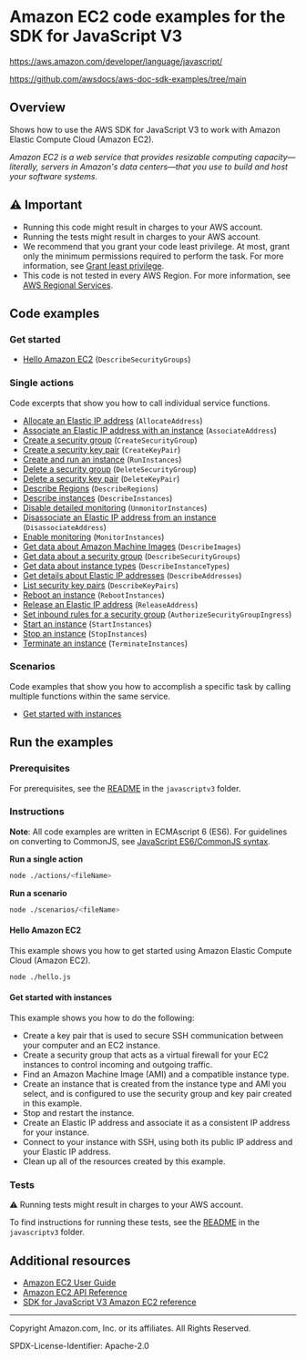 <!--Generated by WRITEME on 2023-02-15 23:39:07.000519 (UTC)-->
# Amazon EC2 code examples for the SDK for JavaScript V3

https://aws.amazon.com/developer/language/javascript/

https://github.com/awsdocs/aws-doc-sdk-examples/tree/main

## Overview

Shows how to use the AWS SDK for JavaScript V3 to work with Amazon Elastic Compute Cloud (Amazon EC2).

<!--custom.overview.start-->
<!--custom.overview.end-->

*Amazon EC2 is a web service that provides resizable computing capacity—literally, servers in Amazon's data centers—that you use to build and host your software systems.*

## ⚠ Important

* Running this code might result in charges to your AWS account.
* Running the tests might result in charges to your AWS account.
* We recommend that you grant your code least privilege. At most, grant only the minimum permissions required to perform the task. For more information, see [Grant least privilege](https://docs.aws.amazon.com/IAM/latest/UserGuide/best-practices.html#grant-least-privilege).
* This code is not tested in every AWS Region. For more information, see [AWS Regional Services](https://aws.amazon.com/about-aws/global-infrastructure/regional-product-services).

<!--custom.important.start-->
<!--custom.important.end-->

## Code examples

### Get started

* [Hello Amazon EC2](hello.js#L8) (`DescribeSecurityGroups`)

### Single actions

Code excerpts that show you how to call individual service functions.

* [Allocate an Elastic IP address](actions/allocate-address.js#L8) (`AllocateAddress`)
* [Associate an Elastic IP address with an instance](actions/associate-address.js#L8) (`AssociateAddress`)
* [Create a security group](actions/create-security-group.js#L8) (`CreateSecurityGroup`)
* [Create a security key pair](actions/create-key-pair.js#L8) (`CreateKeyPair`)
* [Create and run an instance](actions/run-instances.js#L8) (`RunInstances`)
* [Delete a security group](actions/delete-security-group.js#L8) (`DeleteSecurityGroup`)
* [Delete a security key pair](actions/delete-key-pair.js#L8) (`DeleteKeyPair`)
* [Describe Regions](actions/describe-regions.js#L8) (`DescribeRegions`)
* [Describe instances](actions/describe-instances.js#L8) (`DescribeInstances`)
* [Disable detailed monitoring](actions/unmonitor-instances.js#L8) (`UnmonitorInstances`)
* [Disassociate an Elastic IP address from an instance](actions/disassociate-address.js#L8) (`DisassociateAddress`)
* [Enable monitoring](actions/monitor-instances.js#L8) (`MonitorInstances`)
* [Get data about Amazon Machine Images](actions/describe-images.js#L8) (`DescribeImages`)
* [Get data about a security group](actions/describe-security-groups.js#L8) (`DescribeSecurityGroups`)
* [Get data about instance types](actions/describe-instance-types.js#L8) (`DescribeInstanceTypes`)
* [Get details about Elastic IP addresses](actions/describe-addresses.js#L8) (`DescribeAddresses`)
* [List security key pairs](actions/describe-key-pairs.js#L8) (`DescribeKeyPairs`)
* [Reboot an instance](actions/reboot-instances.js#L8) (`RebootInstances`)
* [Release an Elastic IP address](actions/release-address.js#L8) (`ReleaseAddress`)
* [Set inbound rules for a security group](actions/authorize-security-group-ingress.js#L8) (`AuthorizeSecurityGroupIngress`)
* [Start an instance](actions/start-instances.js#L8) (`StartInstances`)
* [Stop an instance](actions/stop-instances.js#L8) (`StopInstances`)
* [Terminate an instance](actions/terminate-instances.js#L8) (`TerminateInstances`)

### Scenarios

Code examples that show you how to accomplish a specific task by calling multiple
functions within the same service.

* [Get started with instances](scenarios/basic.js) 

## Run the examples

### Prerequisites

For prerequisites, see the [README](../../README.md#Prerequisites) in the `javascriptv3` folder.

<!--custom.prerequisites.start-->
<!--custom.prerequisites.end-->

### Instructions

**Note**: All code examples are written in ECMAscript 6 (ES6). For guidelines on converting to CommonJS, see
[JavaScript ES6/CommonJS syntax](https://docs.aws.amazon.com/sdk-for-javascript/v3/developer-guide/sdk-examples-javascript-syntax.html).

**Run a single action**

```bash
node ./actions/<fileName>
```

**Run a scenario**

```bash
node ./scenarios/<fileName>
```

<!--custom.instructions.start-->
<!--custom.instructions.end-->

#### Hello Amazon EC2

This example shows you how to get started using Amazon Elastic Compute Cloud (Amazon EC2).

```bash
node ./hello.js
```

#### Get started with instances

This example shows you how to do the following:

* Create a key pair that is used to secure SSH communication between your computer and an EC2 instance.
* Create a security group that acts as a virtual firewall for your EC2 instances to control incoming and outgoing traffic.
* Find an Amazon Machine Image (AMI) and a compatible instance type.
* Create an instance that is created from the instance type and AMI you select, and is configured to use the security group and key pair created in this example.
* Stop and restart the instance.
* Create an Elastic IP address and associate it as a consistent IP address for your instance.
* Connect to your instance with SSH, using both its public IP address and your Elastic IP address.
* Clean up all of the resources created by this example.

<!--custom.scenarios.ec2_Scenario_GetStartedInstances.start-->
<!--custom.scenarios.ec2_Scenario_GetStartedInstances.end-->

### Tests

⚠ Running tests might result in charges to your AWS account.

To find instructions for running these tests, see the [README](../../README.md#Tests)
in the `javascriptv3` folder.

<!--custom.tests.start-->
<!--custom.tests.end-->

## Additional resources

* [Amazon EC2 User Guide](https://docs.aws.amazon.com/AWSEC2/latest/UserGuide/concepts.html)
* [Amazon EC2 API Reference](https://docs.aws.amazon.com/AWSEC2/latest/APIReference/Welcome.html)
* [SDK for JavaScript V3 Amazon EC2 reference](https://docs.aws.amazon.com/AWSJavaScriptSDK/v3/latest/clients/client-ec2/index.html)

<!--custom.resources.start-->
<!--custom.resources.end-->

---

Copyright Amazon.com, Inc. or its affiliates. All Rights Reserved.

SPDX-License-Identifier: Apache-2.0
